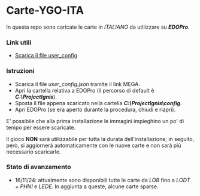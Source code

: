 # **Carte-YGO-ITA**
In questa repo sono caricate le carte in _ITALIANO_ da utilizzare su _**EDOPro**_.

### Link utili
+ [Scarica il file user_config](https://mega.nz/file/R54UTIyB#Gk5bDzUC1oWcF_hw39ioUvBGs4M6pTduIg3IeMDvo_U)

### Istruzioni
+ Scarica il file *user_config.json* tramite il link MEGA.
+ Apri la cartella relativa a EDOPro (il percorso di default è _**C:\ProjectIgnis**_).
+ Sposta il file appena scaricato nella cartella _**C:\ProjectIgnis\config**_.
+ Apri EDOPro (se era aperto durante la procedura, chiudi e riapri).

E' possibile che alla prima installazione le immagini impieghino un po' di tempo per essere scaricate.

Il gioco **NON** sarà utilizzabile per tutta la durata dell'installazione; in seguito, però, si aggiornerà automaticamente con le nuove carte e non sarà più necessario scaricarle.

### Stato di avanzamento

+ 16/11/24: attualmente sono disponibili tutte le carte da _LOB_ fino a _LODT_ + _PHNI_ e _LEDE_. In aggiunta a queste, alcune carte sparse.
